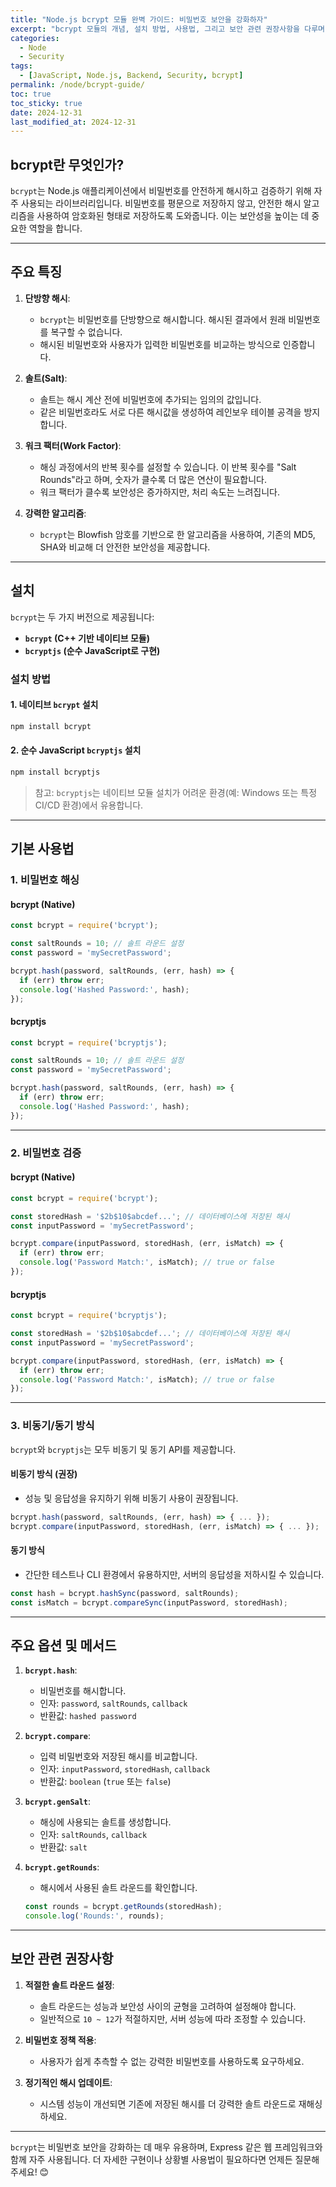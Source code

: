 ```yaml
---
title: "Node.js bcrypt 모듈 완벽 가이드: 비밀번호 보안을 강화하자"
excerpt: "bcrypt 모듈의 개념, 설치 방법, 사용법, 그리고 보안 관련 권장사항을 다루며 Node.js 애플리케이션에서 비밀번호 관리의 최적화를 제공합니다."
categories:
  - Node
  - Security
tags:
  - [JavaScript, Node.js, Backend, Security, bcrypt]
permalink: /node/bcrypt-guide/
toc: true
toc_sticky: true
date: 2024-12-31
last_modified_at: 2024-12-31
---
```


## bcrypt란 무엇인가?

`bcrypt`는 Node.js 애플리케이션에서 비밀번호를 안전하게 해시하고 검증하기 위해 자주 사용되는 라이브러리입니다. 비밀번호를 평문으로 저장하지 않고, 안전한 해시 알고리즘을 사용하여 암호화된 형태로 저장하도록 도와줍니다. 이는 보안성을 높이는 데 중요한 역할을 합니다.

---

## 주요 특징

1. **단방향 해시**:
   - `bcrypt`는 비밀번호를 단방향으로 해시합니다. 해시된 결과에서 원래 비밀번호를 복구할 수 없습니다.
   - 해시된 비밀번호와 사용자가 입력한 비밀번호를 비교하는 방식으로 인증합니다.

2. **솔트(Salt)**:
   - 솔트는 해시 계산 전에 비밀번호에 추가되는 임의의 값입니다.
   - 같은 비밀번호라도 서로 다른 해시값을 생성하여 레인보우 테이블 공격을 방지합니다.

3. **워크 팩터(Work Factor)**:
   - 해싱 과정에서의 반복 횟수를 설정할 수 있습니다. 이 반복 횟수를 "Salt Rounds"라고 하며, 숫자가 클수록 더 많은 연산이 필요합니다.
   - 워크 팩터가 클수록 보안성은 증가하지만, 처리 속도는 느려집니다.

4. **강력한 알고리즘**:
   - `bcrypt`는 Blowfish 암호를 기반으로 한 알고리즘을 사용하여, 기존의 MD5, SHA와 비교해 더 안전한 보안성을 제공합니다.

---

## 설치

`bcrypt`는 두 가지 버전으로 제공됩니다:
- **`bcrypt` (C++ 기반 네이티브 모듈)**
- **`bcryptjs` (순수 JavaScript로 구현)**

### 설치 방법

#### 1. 네이티브 `bcrypt` 설치
```bash
npm install bcrypt
```

#### 2. 순수 JavaScript `bcryptjs` 설치
```bash
npm install bcryptjs
```
> 참고: `bcryptjs`는 네이티브 모듈 설치가 어려운 환경(예: Windows 또는 특정 CI/CD 환경)에서 유용합니다.

---

## 기본 사용법

### 1. 비밀번호 해싱

#### bcrypt (Native)
```javascript
const bcrypt = require('bcrypt');

const saltRounds = 10; // 솔트 라운드 설정
const password = 'mySecretPassword';

bcrypt.hash(password, saltRounds, (err, hash) => {
  if (err) throw err;
  console.log('Hashed Password:', hash);
});
```

#### bcryptjs
```javascript
const bcrypt = require('bcryptjs');

const saltRounds = 10; // 솔트 라운드 설정
const password = 'mySecretPassword';

bcrypt.hash(password, saltRounds, (err, hash) => {
  if (err) throw err;
  console.log('Hashed Password:', hash);
});
```

---

### 2. 비밀번호 검증

#### bcrypt (Native)
```javascript
const bcrypt = require('bcrypt');

const storedHash = '$2b$10$abcdef...'; // 데이터베이스에 저장된 해시
const inputPassword = 'mySecretPassword';

bcrypt.compare(inputPassword, storedHash, (err, isMatch) => {
  if (err) throw err;
  console.log('Password Match:', isMatch); // true or false
});
```

#### bcryptjs
```javascript
const bcrypt = require('bcryptjs');

const storedHash = '$2b$10$abcdef...'; // 데이터베이스에 저장된 해시
const inputPassword = 'mySecretPassword';

bcrypt.compare(inputPassword, storedHash, (err, isMatch) => {
  if (err) throw err;
  console.log('Password Match:', isMatch); // true or false
});
```

---

### 3. 비동기/동기 방식

`bcrypt`와 `bcryptjs`는 모두 비동기 및 동기 API를 제공합니다.

#### 비동기 방식 (권장)
- 성능 및 응답성을 유지하기 위해 비동기 사용이 권장됩니다.
```javascript
bcrypt.hash(password, saltRounds, (err, hash) => { ... });
bcrypt.compare(inputPassword, storedHash, (err, isMatch) => { ... });
```

#### 동기 방식
- 간단한 테스트나 CLI 환경에서 유용하지만, 서버의 응답성을 저하시킬 수 있습니다.
```javascript
const hash = bcrypt.hashSync(password, saltRounds);
const isMatch = bcrypt.compareSync(inputPassword, storedHash);
```

---

## 주요 옵션 및 메서드

1. **`bcrypt.hash`**:
   - 비밀번호를 해시합니다.
   - 인자: `password`, `saltRounds`, `callback`
   - 반환값: `hashed password`

2. **`bcrypt.compare`**:
   - 입력 비밀번호와 저장된 해시를 비교합니다.
   - 인자: `inputPassword`, `storedHash`, `callback`
   - 반환값: `boolean` (`true` 또는 `false`)

3. **`bcrypt.genSalt`**:
   - 해싱에 사용되는 솔트를 생성합니다.
   - 인자: `saltRounds`, `callback`
   - 반환값: `salt`

4. **`bcrypt.getRounds`**:
   - 해시에서 사용된 솔트 라운드를 확인합니다.
   ```javascript
   const rounds = bcrypt.getRounds(storedHash);
   console.log('Rounds:', rounds);
   ```

---

## 보안 관련 권장사항

1. **적절한 솔트 라운드 설정**:
   - 솔트 라운드는 성능과 보안성 사이의 균형을 고려하여 설정해야 합니다.
   - 일반적으로 `10 ~ 12`가 적절하지만, 서버 성능에 따라 조정할 수 있습니다.

2. **비밀번호 정책 적용**:
   - 사용자가 쉽게 추측할 수 없는 강력한 비밀번호를 사용하도록 요구하세요.

3. **정기적인 해시 업데이트**:
   - 시스템 성능이 개선되면 기존에 저장된 해시를 더 강력한 솔트 라운드로 재해싱하세요.

---

`bcrypt`는 비밀번호 보안을 강화하는 데 매우 유용하며, Express 같은 웹 프레임워크와 함께 자주 사용됩니다. 더 자세한 구현이나 상황별 사용법이 필요하다면 언제든 질문해주세요! 😊

